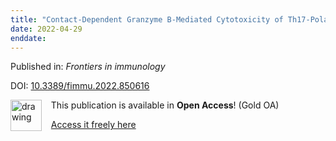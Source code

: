```yaml
---
title: "Contact-Dependent Granzyme B-Mediated Cytotoxicity of Th17-Polarized Cells Toward Human Oligodendrocytes."
date: 2022-04-29
enddate:
---
```


Published in: *Frontiers in immunology*

DOI: [10.3389/fimmu.2022.850616](https://doi.org/10.3389/fimmu.2022.850616)

<img src="https://upload.wikimedia.org/wikipedia/commons/thumb/7/77/Open_Access_logo_PLoS_transparent.svg/800px-Open_Access_logo_PLoS_transparent.svg.png" alt="drawing" width="50" align="left"/> &nbsp;&nbsp;&nbsp;This publication is available in **Open Access**! (Gold OA)

&nbsp;&nbsp;&nbsp;[Access it freely here](https://www.frontiersin.org/articles/10.3389/fimmu.2022.850616/pdf
)

